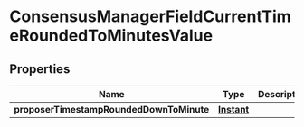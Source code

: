 

# ConsensusManagerFieldCurrentTimeRoundedToMinutesValue


## Properties

| Name | Type | Description | Notes |
|------------ | ------------- | ------------- | -------------|
|**proposerTimestampRoundedDownToMinute** | [**Instant**](Instant.md) |  |  |




